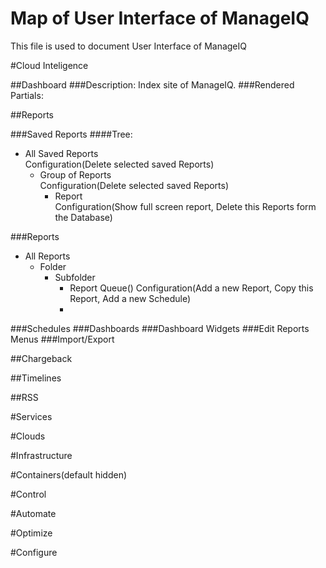 # Map of User Interface of ManageIQ
This file is used to document User Interface of ManageIQ

#Cloud Inteligence

##Dashboard
###Description:
Index site of ManageIQ.
###Rendered Partials:

##Reports

###Saved Reports
####Tree:
- All Saved Reports<br>
  Configuration(Delete selected saved Reports)
  - Group of Reports<br>
    Configuration(Delete selected saved Reports)
    - Report<br>
      Configuration(Show full screen report, Delete this Reports form the Database)

###Reports
- All Reports
  - Folder
    - Subfolder
      - Report Queue() Configuration(Add a new Report, Copy this Report, Add a new Schedule)
      - 
###Schedules
###Dashboards
###Dashboard Widgets
###Edit Reports Menus
###Import/Export

##Chargeback

##Timelines

##RSS

#Services

#Clouds

#Infrastructure

#Containers(default hidden)

#Control

#Automate

#Optimize

#Configure
